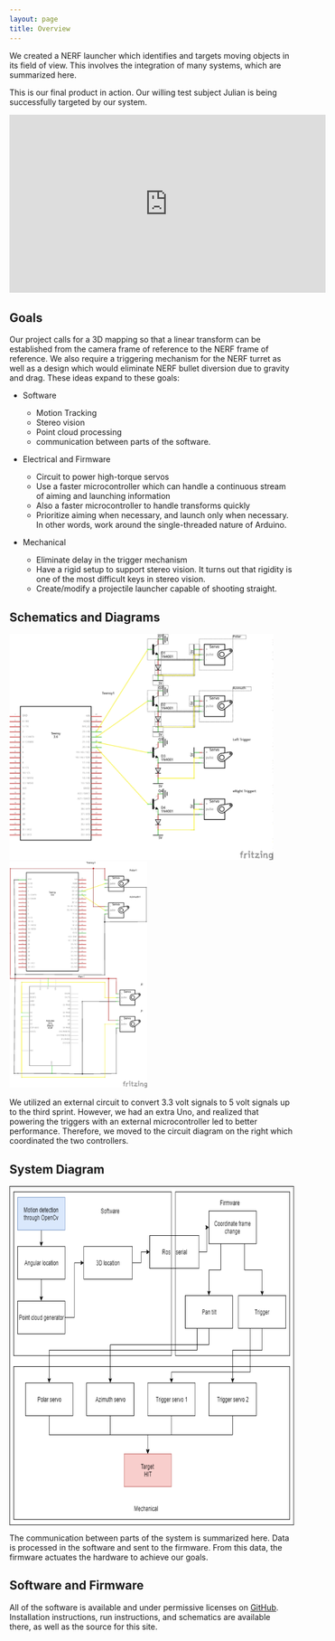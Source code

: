 ```yaml
---
layout: page
title: Overview
---
```


We created a NERF launcher which identifies and targets moving objects in its field of view.
This involves the integration of many systems, which are summarized here.

This is our final product in action.
Our willing test subject Julian is being successfully targeted by our system.

<iframe width="560" height="315" src="https://www.youtube.com/embed/Dk5_i7hwDV0" frameborder="0" allow="accelerometer; autoplay; encrypted-media; gyroscope; picture-in-picture" allowfullscreen></iframe>

## Goals

Our project calls for a 3D mapping so that a linear transform can be established from the camera frame of reference to the NERF frame of reference.
We also require a triggering mechanism for the NERF turret as well as a design which would eliminate NERF bullet diversion due to gravity and drag.
These ideas expand to these goals:

- Software
  - Motion Tracking
  - Stereo vision
  - Point cloud processing
  - communication between parts of the software.
  
- Electrical and Firmware
   - Circuit to power high-torque servos
   - Use a faster microcontroller which can handle a continuous stream of aiming and launching information
   - Also a faster microcontroller to handle transforms quickly
   - Prioritize aiming when necessary, and launch only when necessary.
     In other words, work around the single-threaded nature of Arduino.

- Mechanical
  - Eliminate delay in the trigger mechanism
  - Have a rigid setup to support stereo vision.
    It turns out that rigidity is one of the most difficult keys in stereo vision.
  - Create/modify a projectile launcher capable of shooting straight.

## Schematics and Diagrams

<img src="images/boosted_schem.jpg" alt="" height="400em"/>
<img src="images/dual_schem.jpg" alt="" height="400em"/>

We utilized an external circuit to convert 3.3 volt signals to 5 volt signals up to the third sprint.
However, we had an extra Uno, and realized that powering the triggers with an external microcontroller led to better performance.
Therefore, we moved to the circuit diagram on the right which coordinated the two controllers.

## System Diagram

<img src="images/systemd.png" alt="" height="600em" style="display: block; margin-left: auto; margin-right: auto;">

The communication between parts of the system is summarized here.
Data is processed in the software and sent to the firmware.
From this data, the firmware actuates the hardware to achieve our goals.

## Software and Firmware

All of the software is available and under permissive licenses on [GitHub](https://github.com/concaveteam).
Installation instructions, run instructions, and schematics are available there, as well as the source for this site.
